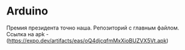 # Arduino
Премия президента точно наша.
Репозиторий с главным файлом.
Ссылка на apk - (https://expo.dev/artifacts/eas/oQ4djcqfmMxXioBUZVX5Vt.apk)
